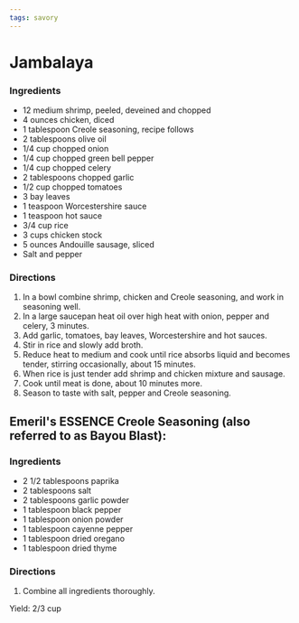 ```yaml
---
tags: savory
---
```

# Jambalaya

### Ingredients
- 12 medium shrimp, peeled, deveined and chopped
- 4 ounces chicken, diced
- 1 tablespoon Creole seasoning, recipe follows
- 2 tablespoons olive oil
- 1/4 cup chopped onion
- 1/4 cup chopped green bell pepper
- 1/4 cup chopped celery
- 2 tablespoons chopped garlic
- 1/2 cup chopped tomatoes
- 3 bay leaves
- 1 teaspoon Worcestershire sauce
- 1 teaspoon hot sauce
- 3/4 cup rice
- 3 cups chicken stock
- 5 ounces Andouille sausage, sliced
- Salt and pepper

### Directions
1. In a bowl combine shrimp, chicken and Creole seasoning, and work in seasoning well.
2. In a large saucepan heat oil over high heat with onion, pepper and celery, 3 minutes.
3. Add garlic, tomatoes, bay leaves, Worcestershire and hot sauces.
4. Stir in rice and slowly add broth.
5. Reduce heat to medium and cook until rice absorbs liquid and becomes tender, stirring occasionally, about 15 minutes.
6. When rice is just tender add shrimp and chicken mixture and sausage.
7. Cook until meat is done, about 10 minutes more.
8. Season to taste with salt, pepper and Creole seasoning.

## Emeril's ESSENCE Creole Seasoning (also referred to as Bayou Blast):

### Ingredients
- 2 1/2 tablespoons paprika
- 2 tablespoons salt
- 2 tablespoons garlic powder
- 1 tablespoon black pepper
- 1 tablespoon onion powder
- 1 tablespoon cayenne pepper
- 1 tablespoon dried oregano
- 1 tablespoon dried thyme

### Directions
1. Combine all ingredients thoroughly.

Yield: 2/3 cup